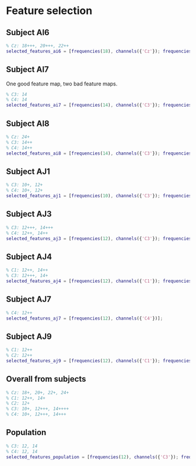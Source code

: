 # Feature selection

## Subject AI6
```matlab
% Cz: 18+++, 20+++, 22++
selected_features_ai6 = [frequencies(18), channels({'Cz'}); frequencies(20), channels({'Cz'}); frequencies(22), channels({'Cz'})];
```

## Subject AI7
One good feature map, two bad feature maps.
```matlab
% C3: 14
% C4: 14
selected_features_ai7 = [frequencies(14), channels({'C3'}); frequencies(14), channels({'C4'})];
```

## Subject AI8
```matlab
% Cz: 24+
% C3: 14++
% C4: 14++
selected_features_ai8 = [frequencies(14), channels({'C3'}); frequencies(14), channels({'C4'}); frequencies(24), channels({'Cz'})];
```

## Subject AJ1
```matlab
% C3: 10+, 12+
% C4: 10+, 12+
selected_features_aj1 = [frequencies(10), channels({'C3'}); frequencies(12), channels({'C3'}); frequencies(10), channels({'C4'}); frequencies(12), channels({'C4'})];
```

## Subject AJ3
```matlab
% C3: 12+++, 14+++
% C4: 12++, 14++
selected_features_aj3 = [frequencies(12), channels({'C3'}); frequencies(14), channels({'C3'}); frequencies(12), channels({'C4'}); frequencies(14), channels({'C4'})];
```

## Subject AJ4
```matlab
% C1: 12++, 14++
% C3: 12+++, 14+
selected_features_aj4 = [frequencies(12), channels({'C1'}); frequencies(14), channels({'C1'}); frequencies(12), channels({'C3'}); frequencies(14), channels({'C3'})];
```

## Subject AJ7
```matlab
% C4: 12++
selected_features_aj7 = [frequencies(12), channels({'C4'})];
```

## Subject AJ9
```matlab
% C1: 12++
% C2: 12++
selected_features_aj9 = [frequencies(12), channels({'C1'}); frequencies(12), channels({'C2'})];
```

## Overall from subjects
```matlab
% Cz: 18+, 20+, 22+, 24+
% C1: 12++, 14+
% C2: 12+
% C3: 10+, 12+++, 14++++
% C4: 10+, 12+++, 14+++
```

## Population
```matlab
% C3: 12, 14
% C4: 12, 14
selected_features_population = [frequencies(12), channels({'C3'}); frequencies(14), channels({'C3'}); frequencies(12), channels({'C4'}); frequencies(14), channels({'C4'})];
```
